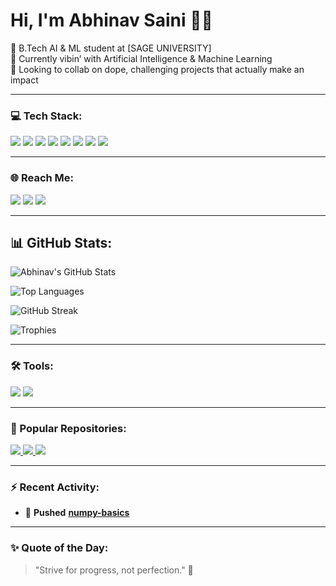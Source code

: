 # Hi, I'm Abhinav Saini 👨‍💻  
🧠 B.Tech AI & ML student at [SAGE UNIVERSITY]  
🌱 Currently vibin’ with Artificial Intelligence & Machine Learning  
👯 Looking to collab on dope, challenging projects that actually make an impact  

---

### 💻 Tech Stack:
<p>
  <img src="https://img.shields.io/badge/Git-F05032?style=for-the-badge&logo=git&logoColor=white"/>
  <img src="https://img.shields.io/badge/Python-FFD43B?style=for-the-badge&logo=python&logoColor=blue"/>
  <img src="https://img.shields.io/badge/C++-00599C?style=for-the-badge&logo=c%2B%2B&logoColor=white"/>
  <img src="https://img.shields.io/badge/Pandas-150458?style=for-the-badge&logo=pandas&logoColor=white"/>
  <img src="https://img.shields.io/badge/Numpy-013243?style=for-the-badge&logo=numpy&logoColor=white"/>
  <img src="https://img.shields.io/badge/HTML5-E34F26?style=for-the-badge&logo=html5&logoColor=white"/>
  <img src="https://img.shields.io/badge/CSS3-1572B6?style=for-the-badge&logo=css3&logoColor=white"/>
  <img src="https://img.shields.io/badge/JavaScript-F7DF1E?style=for-the-badge&logo=javascript&logoColor=black"/>
</p>

---

### 🌐 Reach Me:
<a href="https://www.linkedin.com/in/shivam-kumar-b67984348/" target="_blank"><img src="https://img.shields.io/badge/LinkedIn-blue?style=for-the-badge&logo=linkedin&logoColor=white" /></a>
<a href="https://www.instagram.com/framefusion_7/" target="_blank"><img src="https://img.shields.io/badge/Instagram-E4405F?style=for-the-badge&logo=instagram&logoColor=white" /></a>
<a href="mailto:shivamraj0k0r@gmail.com"><img src="https://img.shields.io/badge/Email-D14836?style=for-the-badge&logo=gmail&logoColor=white" /></a>

---

## 📊 GitHub Stats:
![Abhinav's GitHub Stats](https://github-readme-stats.vercel.app/api?username=Anhsirk17&show_icons=true&theme=radical)

![Top Languages](https://github-readme-stats.vercel.app/api/top-langs/?username=Anhsirk17&layout=compact&theme=radical)

<img src="https://github-readme-streak-stats.herokuapp.com/?user=Anhsirk17&theme=tokyonight" alt="GitHub Streak" />
<br/>

![Trophies](https://github-profile-trophy.vercel.app/?username=Anhsirk17&theme=dracula&no-frame=true&column=4)

---

### 🛠 Tools:
<p>
  <img src="https://img.shields.io/badge/Anaconda-42B029?style=for-the-badge&logo=anaconda&logoColor=white"/>
  <img src="https://img.shields.io/badge/Jupyter-F37626?style=for-the-badge&logo=jupyter&logoColor=white"/>
</p>

---

### 📌 Popular Repositories:

<p>
  <a href="https://github.com/Anhsirk17/coder-of-delhi-1st-project-using-python">
    <img src="https://img.shields.io/badge/Repo%201-%2312100E.svg?&style=for-the-badge&logo=github&logoColor=white" />
  </a>
  <a href="https://github.com/Anhsirk17/central-Dao-Token">
    <img src="https://img.shields.io/badge/Repo%202-%2312100E.svg?&style=for-the-badge&logo=github&logoColor=white" />
  </a>
  <a href="https://github.com/Anhsirk17/alram-clock">
    <img src="https://img.shields.io/badge/Repo%203-%2312100E.svg?&style=for-the-badge&logo=github&logoColor=white" />
  </a>
</p>

---

### ⚡ Recent Activity:
<!--START_SECTION:activity-->
- 🚀 **Pushed** [**numpy-basics**](https://github.com/Anhsirk17/numpy-basics)
<!--END_SECTION:activity-->

---

### ✨ Quote of the Day:
> "Strive for progress, not perfection." 🚀



<!--
**Anhsirk17/Anhsirk17** is a ✨ _special_ ✨ repository because its `README.md` (this file) appears on your GitHub profile.

Here are some ideas to get you started:

- 🔭 I’m currently working on ...
- 🌱 I’m currently learning ...
- 👯 I’m looking to collaborate on ...
- 🤔 I’m looking for help with ...
- 💬 Ask me about ...
- 📫 How to reach me: ...
- 😄 Pronouns: ...
- ⚡ Fun fact: ...
-->
